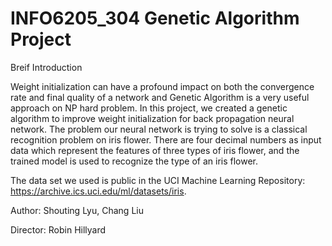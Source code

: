 # INFO6205_304 Genetic Algorithm Project

Breif Introduction

Weight initialization can have a profound impact on both the convergence rate and final quality of a network and Genetic Algorithm is a very useful approach on NP hard problem. In this project, we created a genetic algorithm to improve weight initialization for back propagation neural network. The problem our neural network is trying to solve is a classical recognition problem on iris flower. There are four decimal numbers as input data which represent the features of three types of iris flower, and the trained model is used to recognize the type of an iris flower.

The data set we used is public in the UCI Machine Learning Repository: https://archive.ics.uci.edu/ml/datasets/iris.


Author:
Shouting Lyu,
Chang Liu

Director: Robin Hillyard
